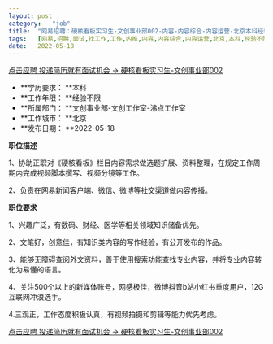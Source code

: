 ```yaml
---
layout:	post
category:	"job"
title:	"网易招聘：硬核看板实习生-文创事业部002-内容-内容综合-内容运营-北京本科经验不限"
tags:	[网易,招聘,面试,找工作,工作,内推,内容,内容综合,内容运营,北京,本科,经验不限]
date:	2022-05-18
---
```


[点击应聘 投递简历就有面试机会 ->  硬核看板实习生-文创事业部002](http://mobile.bole.netease.com/bole/boleDetail?id=34438&employeeId=346f03c3cda5f04c&key=all)



- **学历要求： **本科
- **工作年限： **经验不限
- **所属部门： **文创事业部-文创工作室-沸点工作室
- **工作城市： **北京
- **发布日期： **2022-05-18



**职位描述**

1、协助正职对《硬核看板》栏目内容需求做选题扩展、资料整理，在规定工作周期内完成视频脚本撰写、视频分镜等工作。

2、负责在网易新闻客户端、微信、微博等社交渠道做内容传播。



**职位要求**

1、兴趣广泛，有数码、财经、医学等相关领域知识储备优先。

2、文笔好，创意佳，有知识类内容的写作经验，有公开发布的作品。

3、能够无障碍查阅外文资料，善于使用搜索功能查找专业内容，并将专业内容转化为易懂的语言。

4、关注500个以上的新媒体账号，网感极佳，微博抖音b站小红书重度用户，12G互联网冲浪选手。

4.三观正，工作态度积极认真，有视频拍摄和剪辑等能力优先考虑。



[点击应聘 投递简历就有面试机会 ->  硬核看板实习生-文创事业部002](http://mobile.bole.netease.com/bole/boleDetail?id=34438&employeeId=346f03c3cda5f04c&key=all)